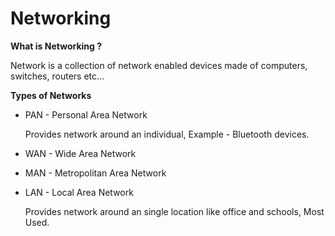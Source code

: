 # Networking

**What is Networking ?**

Network is a collection of network enabled devices made of computers, switches, routers etc...

**Types of Networks**

* PAN - Personal Area Network

  Provides network around an individual, Example - Bluetooth devices. 

* WAN - Wide Area Network

* MAN - Metropolitan Area Network

* LAN - Local Area Network

  Provides network around an single location like office and schools, Most Used.


